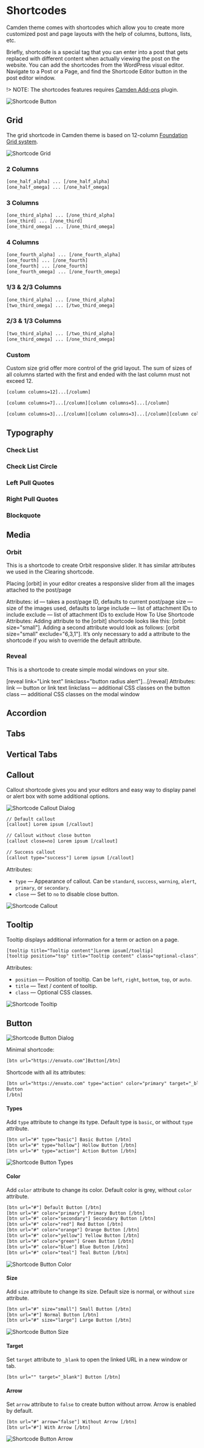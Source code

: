 # Shortcodes

Camden theme comes with shortcodes which allow you to create more customized post and page layouts with the help of columns, buttons, lists, etc.

Briefly, shortcode is a special tag that you can enter into a post that gets replaced with different content when actually viewing the post on the website. You can add the shortcodes from the WordPress visual editor. Navigate to a Post or a Page, and find the Shortcode Editor button in the post editor window.

!> NOTE: The shortcodes features requires [Camden Add-ons](https://github.com/populationtwo/camden-add-ons) plugin.
 
![Shortcode Button](_images/shortcode-button.png)

## Grid
The grid shortcode in Camden theme is based on 12-column [Foundation Grid system](https://foundation.zurb.com/sites/docs/grid.html).

![Shortcode Grid](_images/shortcode-grid.png)

### 2 Columns

```html
[one_half_alpha] ... [/one_half_alpha]
[one_half_omega] ... [/one_half_omega]
```

### 3 Columns
```html
[one_third_alpha] ... [/one_third_alpha]
[one_third] ... [/one_third]
[one_third_omega] ... [/one_third_omega]
```

### 4 Columns
```html
[one_fourth_alpha] ... [/one_fourth_alpha]
[one_fourth] ... [/one_fourth]
[one_fourth] ... [/one_fourth]
[one_fourth_omega] ... [/one_fourth_omega]
```

### 1/3 & 2/3 Columns
```html
[one_third_alpha] ... [/one_third_alpha]
[two_third_omega] ... [/two_third_omega]
```

### 2/3 & 1/3 Columns
```html
[two_third_alpha] ... [/two_third_alpha]
[one_third_omega] ... [/one_third_omega]
```

### Custom
Custom size grid offer more control of the grid layout. The sum of sizes of all columns started with the first and ended with the last column must not exceed 12.
 
 ```html
[column columns=12]...[/column]

[column columns=7]...[/column][column columns=5]...[/column]

[column columns=3]...[/column][column columns=3]...[/column][column columns=6]...[/column]
 ```
 
 



## Typography
### Check List
### Check List Circle
### Left Pull Quotes
### Right Pull Quotes
### Blockquote

## Media
### Orbit
This is a shortcode to create Orbit responsive slider. It has similar attributes we used in the Clearing shortcode.


Placing [orbit] in your editor creates a responsive slider from all the images attached to the post/page

Attributes:
id — takes a post/page ID, defaults to current post/page
size — size of the images used, defaults to large
include — list of attachment IDs to include
exclude — list of attachment IDs to exclude
How To Use Shortcode Attributes:
Adding attribute to the [orbit] shortcode looks like this: [orbit size="small"]. Adding a second attribute would look as follows: [orbit size="small" exclude="6,3,1"]. It’s only necessary to add a attribute to the shortcode if you wish to override the default attribute.
### Reveal
This is a shortcode to create simple modal windows on your site.

[reveal link="Link text" linkclass="button radius alert"]…[/reveal]
Attributes:
link — button or link text
linkclass — additional CSS classes on the button
class — additional CSS classes on the modal window
## Accordion
## Tabs
## Vertical Tabs
## Callout
Callout shortcode gives you and your editors and easy way to display panel or alert box with some additional options.

![Shortcode Callout Dialog](_images/shortcode-callout-dialog.png)

```html
// Default callout
[callout] Lorem ipsum [/callout] 

// Callout without close button
[callout close=no] Lorem ipsum [/callout]

// Success callout
[callout type="success"] Lorem ipsum [/callout]
```

Attributes:
- `type` — Appearance of callout. Can be `standard`, `success`, `warning`, `alert`, `primary`, or `secondary`.
- `close` — Set to `no` to disable close button.

![Shortcode Callout](_images/shortcode-callout.png)

## Tooltip
Tooltip displays additional information for a term or action on a page.

```html
[tooltip title="Tooltip content"]Lorem ipsum[/tooltip]
[tooltip position="top" title="Tooltip content" class="optional-class"]Lorem ipsum[/tooltip]
```

Attributes:
- `position` — Position of tooltip. Can be `left`, `right`, `bottom`, `top`, or `auto`.
- `title` — Text / content of tooltip.
- `class` — Optional CSS classes.

![Shortcode Tooltip](_images/shortcode-tooltip.png)

## Button
![Shortcode Button Dialog](_images/shortcode-button-dialog.png)

Minimal shortcode:
```html
[btn url="https://envato.com"]Button[/btn]
```

Shortcode with all its attributes:

```html
[btn url="https://envato.com" type="action" color="primary" target="_blank" arrow="true" size="large"]
Button
[/btn]
```

#### Types
Add `type` attribute to change its type. Default type is `basic`, or without `type` attribute. 
```html
[btn url="#" type="basic"] Basic Button [/btn]
[btn url="#" type="hollow"] Hollow Button [/btn]
[btn url="#" type="action"] Action Button [/btn]
```
![Shortcode Button Types](_images/shortcode-button-type.png)
#### Color
Add `color` attribute to change its color. Default color is grey, without `color` attribute. 

```html
[btn url="#"] Default Button [/btn]
[btn url="#" color="primary"] Primary Button [/btn]
[btn url="#" color="secondary"] Secondary Button [/btn]
[btn url="#" color="red"] Red Button [/btn]
[btn url="#" color="orange"] Orange Button [/btn]
[btn url="#" color="yellow"] Yellow Button [/btn]
[btn url="#" color="green"] Green Button [/btn]
[btn url="#" color="blue"] Blue Button [/btn]
[btn url="#" color="teal"] Teal Button [/btn]
```
![Shortcode Button Color](_images/shortcode-button-color.png)

#### Size
Add `size` attribute to change its size. Default size is normal, or without `size` attribute. 

```html
[btn url="#" size="small"] Small Button [/btn]
[btn url="#"] Normal Button [/btn]
[btn url="#" size="large"] Large Button [/btn]
```
![Shortcode Button Size](_images/shortcode-button-sizes.png)

#### Target
Set `target` attribute to `_blank` to open the linked URL in a new window or tab.

```html
[btn url="" target="_blank"] Button [/btn]
```

#### Arrow
Set `arrow` attribute to `false` to create button without arrow. Arrow is enabled by default.
```html
[btn url="#" arrow="false"] Without Arrow [/btn]
[btn url="#"] With Arrow [/btn]
```
![Shortcode Button Arrow](_images/shortcode-button-arrow.png)





